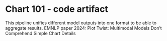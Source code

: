 # Chart 101 - code artifact
This pipeline unifies different model outputs into one format to be able to aggregate results.
EMNLP paper 2024: Plot Twist: Multimodal Models Don’t Comprehend Simple Chart Details
